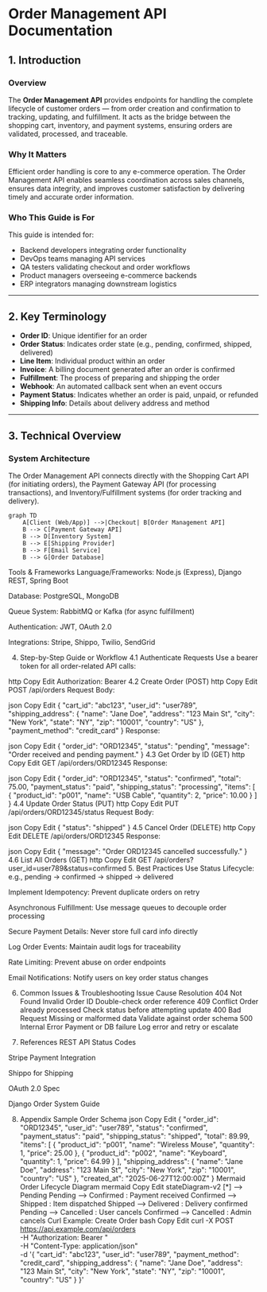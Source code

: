 # Order Management API Documentation

## 1. Introduction

### Overview  
The **Order Management API** provides endpoints for handling the complete lifecycle of customer orders — from order creation and confirmation to tracking, updating, and fulfillment. It acts as the bridge between the shopping cart, inventory, and payment systems, ensuring orders are validated, processed, and traceable.

### Why It Matters  
Efficient order handling is core to any e-commerce operation. The Order Management API enables seamless coordination across sales channels, ensures data integrity, and improves customer satisfaction by delivering timely and accurate order information.

### Who This Guide is For  
This guide is intended for:
- Backend developers integrating order functionality  
- DevOps teams managing API services  
- QA testers validating checkout and order workflows  
- Product managers overseeing e-commerce backends  
- ERP integrators managing downstream logistics

---

## 2. Key Terminology

- **Order ID**: Unique identifier for an order  
- **Order Status**: Indicates order state (e.g., pending, confirmed, shipped, delivered)  
- **Line Item**: Individual product within an order  
- **Invoice**: A billing document generated after an order is confirmed  
- **Fulfillment**: The process of preparing and shipping the order  
- **Webhook**: An automated callback sent when an event occurs  
- **Payment Status**: Indicates whether an order is paid, unpaid, or refunded  
- **Shipping Info**: Details about delivery address and method

---

## 3. Technical Overview

### System Architecture

The Order Management API connects directly with the Shopping Cart API (for initiating orders), the Payment Gateway API (for processing transactions), and Inventory/Fulfillment systems (for order tracking and delivery).

```mermaid
graph TD
    A[Client (Web/App)] -->|Checkout| B[Order Management API]
    B --> C[Payment Gateway API]
    B --> D[Inventory System]
    B --> E[Shipping Provider]
    B --> F[Email Service]
    B --> G[Order Database]
```
Tools & Frameworks
Language/Frameworks: Node.js (Express), Django REST, Spring Boot

Database: PostgreSQL, MongoDB

Queue System: RabbitMQ or Kafka (for async fulfillment)

Authentication: JWT, OAuth 2.0

Integrations: Stripe, Shippo, Twilio, SendGrid

4. Step-by-Step Guide or Workflow
4.1 Authenticate Requests
Use a bearer token for all order-related API calls:

http
Copy
Edit
Authorization: Bearer <token>
4.2 Create Order (POST)
http
Copy
Edit
POST /api/orders
Request Body:

json
Copy
Edit
{
  "cart_id": "abc123",
  "user_id": "user789",
  "shipping_address": {
    "name": "Jane Doe",
    "address": "123 Main St",
    "city": "New York",
    "state": "NY",
    "zip": "10001",
    "country": "US"
  },
  "payment_method": "credit_card"
}
Response:

json
Copy
Edit
{
  "order_id": "ORD12345",
  "status": "pending",
  "message": "Order received and pending payment."
}
4.3 Get Order by ID (GET)
http
Copy
Edit
GET /api/orders/ORD12345
Response:

json
Copy
Edit
{
  "order_id": "ORD12345",
  "status": "confirmed",
  "total": 75.00,
  "payment_status": "paid",
  "shipping_status": "processing",
  "items": [
    {
      "product_id": "p001",
      "name": "USB Cable",
      "quantity": 2,
      "price": 10.00
    }
  ]
}
4.4 Update Order Status (PUT)
http
Copy
Edit
PUT /api/orders/ORD12345/status
Request Body:

json
Copy
Edit
{
  "status": "shipped"
}
4.5 Cancel Order (DELETE)
http
Copy
Edit
DELETE /api/orders/ORD12345
Response:

json
Copy
Edit
{
  "message": "Order ORD12345 cancelled successfully."
}
4.6 List All Orders (GET)
http
Copy
Edit
GET /api/orders?user_id=user789&status=confirmed
5. Best Practices
Use Status Lifecycle: e.g., pending → confirmed → shipped → delivered

Implement Idempotency: Prevent duplicate orders on retry

Asynchronous Fulfillment: Use message queues to decouple order processing

Secure Payment Details: Never store full card info directly

Log Order Events: Maintain audit logs for traceability

Rate Limiting: Prevent abuse on order endpoints

Email Notifications: Notify users on key order status changes

6. Common Issues & Troubleshooting
Issue	Cause	Resolution
404 Not Found	Invalid Order ID	Double-check order reference
409 Conflict	Order already processed	Check status before attempting update
400 Bad Request	Missing or malformed data	Validate against order schema
500 Internal Error	Payment or DB failure	Log error and retry or escalate

7. References
REST API Status Codes

Stripe Payment Integration

Shippo for Shipping

OAuth 2.0 Spec

Django Order System Guide

8. Appendix
Sample Order Schema
json
Copy
Edit
{
  "order_id": "ORD12345",
  "user_id": "user789",
  "status": "confirmed",
  "payment_status": "paid",
  "shipping_status": "shipped",
  "total": 89.99,
  "items": [
    {
      "product_id": "p001",
      "name": "Wireless Mouse",
      "quantity": 1,
      "price": 25.00
    },
    {
      "product_id": "p002",
      "name": "Keyboard",
      "quantity": 1,
      "price": 64.99
    }
  ],
  "shipping_address": {
    "name": "Jane Doe",
    "address": "123 Main St",
    "city": "New York",
    "zip": "10001",
    "country": "US"
  },
  "created_at": "2025-06-27T12:00:00Z"
}
Mermaid Order Lifecycle Diagram
mermaid
Copy
Edit
stateDiagram-v2
    [*] --> Pending
    Pending --> Confirmed : Payment received
    Confirmed --> Shipped : Item dispatched
    Shipped --> Delivered : Delivery confirmed
    Pending --> Cancelled : User cancels
    Confirmed --> Cancelled : Admin cancels
Curl Example: Create Order
bash
Copy
Edit
curl -X POST https://api.example.com/api/orders \
  -H "Authorization: Bearer <token>" \
  -H "Content-Type: application/json" \
  -d '{
    "cart_id": "abc123",
    "user_id": "user789",
    "payment_method": "credit_card",
    "shipping_address": {
      "name": "Jane Doe",
      "address": "123 Main St",
      "city": "New York",
      "state": "NY",
      "zip": "10001",
      "country": "US"
    }
  }'

